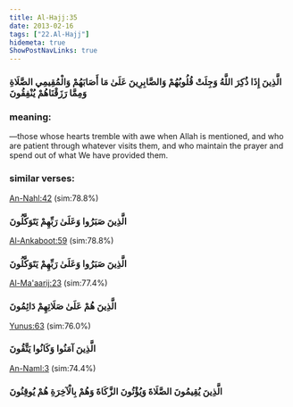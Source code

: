 ```yaml
---
title: Al-Hajj:35
date: 2013-02-16
tags: ["22.Al-Hajj"]
hidemeta: true 
ShowPostNavLinks: true 
---
```

### الَّذِينَ إِذَا ذُكِرَ اللَّهُ وَجِلَتْ قُلُوبُهُمْ وَالصَّابِرِينَ عَلَىٰ مَا أَصَابَهُمْ وَالْمُقِيمِي الصَّلَاةِ وَمِمَّا رَزَقْنَاهُمْ يُنْفِقُونَ
### meaning: 
—those whose hearts tremble with awe when Allah is mentioned, and who are patient through whatever visits them, and who maintain the prayer and spend out of what We have provided them.
### similar verses: 

[An-Nahl:42](/16/42) (sim:78.8%)

### الَّذِينَ صَبَرُوا وَعَلَىٰ رَبِّهِمْ يَتَوَكَّلُونَ

[Al-Ankaboot:59](/29/59) (sim:78.8%)

### الَّذِينَ صَبَرُوا وَعَلَىٰ رَبِّهِمْ يَتَوَكَّلُونَ

[Al-Ma'aarij:23](/70/23) (sim:77.4%)

### الَّذِينَ هُمْ عَلَىٰ صَلَاتِهِمْ دَائِمُونَ

[Yunus:63](/10/63) (sim:76.0%)

### الَّذِينَ آمَنُوا وَكَانُوا يَتَّقُونَ

[An-Naml:3](/27/3) (sim:74.4%)

### الَّذِينَ يُقِيمُونَ الصَّلَاةَ وَيُؤْتُونَ الزَّكَاةَ وَهُمْ بِالْآخِرَةِ هُمْ يُوقِنُونَ
